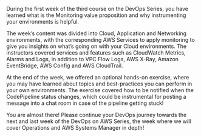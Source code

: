 During the first week of the third course on the DevOps Series, you have learned what is the Monitoring value proposition and why instrumenting your environments is helpful.

The week’s content was divided into Cloud, Application and Networking environments, with the corresponding AWS Services to apply monitoring to give you insights on what’s going on with your Cloud environments. The instructors covered services and features such as CloudWatch Metrics, Alarms and Logs, in addition to VPC Flow Logs, AWS X-Ray, Amazon EventBridge, AWS Config and AWS CloudTrail.

At the end of the week, we offered an optional hands-on exercise, where you may have learned about topics and best-practices you can perform in your own environments. The exercise covered how to be notified when the CodePipeline status changes, which could be instrumental for posting a message into a chat room in case of the pipeline getting stuck!

You are almost there! Please continue your DevOps journey towards the next and last week of the DevOps on AWS Series, the week where we will cover Operations and AWS Systems Manager in depth!